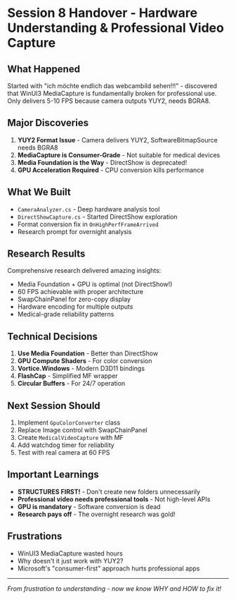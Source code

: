 # Session 8 Handover - Hardware Understanding & Professional Video Capture

## What Happened
Started with "ich möchte endlich das webcambild sehen!!!" - discovered that WinUI3 MediaCapture is fundamentally broken for professional use. Only delivers 5-10 FPS because camera outputs YUY2, needs BGRA8.

## Major Discoveries
1. **YUY2 Format Issue** - Camera delivers YUY2, SoftwareBitmapSource needs BGRA8
2. **MediaCapture is Consumer-Grade** - Not suitable for medical devices
3. **Media Foundation is the Way** - DirectShow is deprecated!
4. **GPU Acceleration Required** - CPU conversion kills performance

## What We Built
- `CameraAnalyzer.cs` - Deep hardware analysis tool
- `DirectShowCapture.cs` - Started DirectShow exploration
- Format conversion fix in `OnHighPerfFrameArrived`
- Research prompt for overnight analysis

## Research Results
Comprehensive research delivered amazing insights:
- Media Foundation + GPU is optimal (not DirectShow!)
- 60 FPS achievable with proper architecture
- SwapChainPanel for zero-copy display
- Hardware encoding for multiple outputs
- Medical-grade reliability patterns

## Technical Decisions
1. **Use Media Foundation** - Better than DirectShow
2. **GPU Compute Shaders** - For color conversion
3. **Vortice.Windows** - Modern D3D11 bindings
4. **FlashCap** - Simplified MF wrapper
5. **Circular Buffers** - For 24/7 operation

## Next Session Should
1. Implement `GpuColorConverter` class
2. Replace Image control with SwapChainPanel
3. Create `MedicalVideoCapture` with MF
4. Add watchdog timer for reliability
5. Test with real camera at 60 FPS

## Important Learnings
- **STRUCTURES FIRST!** - Don't create new folders unnecessarily
- **Professional video needs professional tools** - Not high-level APIs
- **GPU is mandatory** - Software conversion is dead
- **Research pays off** - The overnight research was gold!

## Frustrations
- WinUI3 MediaCapture wasted hours
- Why doesn't it just work with YUY2?
- Microsoft's "consumer-first" approach hurts professional apps

---
*From frustration to understanding - now we know WHY and HOW to fix it!*